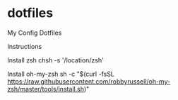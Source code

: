 # dotfiles
My Config Dotfiles

Instructions

Install zsh
chsh -s '/location/zsh'

Install oh-my-zsh
sh -c "$(curl -fsSL https://raw.githubusercontent.com/robbyrussell/oh-my-zsh/master/tools/install.sh)"

